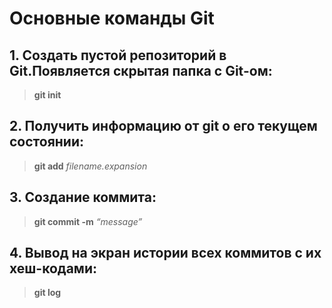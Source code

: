 # **Основные команды Git**  

## 1. Создать пустой репозиторий в Git.Появляется скрытая папка с Git-ом:  
>  **git init**  
  
## 2. Получить информацию от git о его текущем состоянии:  
>  **git add** _filename.expansion_ 

## 3. Создание коммита:  
> **git commit -m** _“message”_  

## 4. Вывод на экран истории всех коммитов с их хеш-кодами:  
>  **git log**